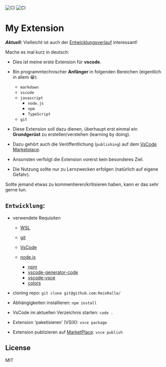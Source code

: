 ![CI](https://github.com/ReinRalle/MyExtension/workflows/CI/badge.svg?branch=master) ![CI](https://github.com/ReinRalle/MyExtension/workflows/CI/badge.svg?event=status)

# My Extension


***Aktuell:*** Vielleicht ist auch der [Entwicklungsverlauf](src/dev/docs/Diary.md) interessant!

Mache es mal kurz in deutsch:

* Dies ist meine erste Extension für **vscode**.
* Bin programmtechnischer **Anfänger** in folgenden Bereichen (eigentlich in allem :grin:):

  * `markdown`
  * `vscode`
  * `javascript`
    * `node.js`
    * `npm`
    * `TypeScript`
  * `git`

* Diese Extension soll dazu dienen, überhaupt erst einmal ein **Grundgerüst** zu erstellen/verstehen (learning by doing).

* Dazu gehört auch die Veröffentlichung (`publishing`)  auf dem [VsCode Marketplace](https://marketplace.visualstudio.com/vscode).

* Ansonsten verfolgt die Extension vorerst kein besonderes Ziel.
* Die Nutzung sollte nur zu Lernzwecken erfolgen (natürlich auf eigene Gefahr).

Sollte jemand etwas zu kommentieren/kritisieren haben, kann er das sehr gerne tun.

## `Entwicklung`:

* verwendete Requisiten
  * [WSL](https://docs.microsoft.com/de-de/archive/blogs/wsl/)
  * [git](https://git-scm.com/)

  * [VsCode](https://code.visualstudio.com/)
  * [node.js](https://nodejs.org/en/)
    * [npm](https://www.npmjs.com/)
    * [vscode-generator-code](https://github.com/microsoft/vscode-generator-code)
    * [vscode-vsce](https://github.com/microsoft/vscode-vsce)
    * [colors](https://www.npmjs.com/package/colors)

* cloning repo: `git clone git@github.com:ReinRalle/`
* Abhängigkeiten installieren: `npm install`
* VsCode im aktuellen Verzeichnis starten: `code .`
* Extension 'paketisieren' (VSIX): `vsce package`
* Extension publizieren auf [MarketPlace](marketplace.visualstudio.com): `vsce publish`

## License

MIT